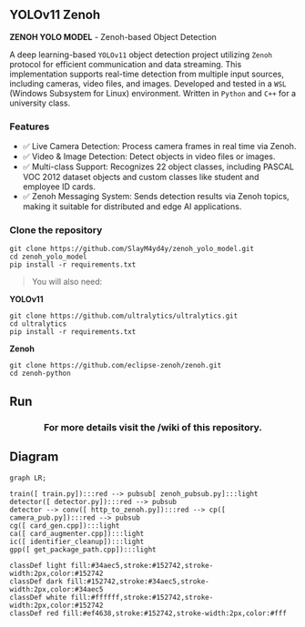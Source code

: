 ## YOLOv11 Zenoh

**ZENOH YOLO MODEL** - Zenoh-based Object Detection

A deep learning-based ```YOLOv11``` object detection project utilizing ```Zenoh``` protocol for efficient communication and data streaming. This implementation supports real-time detection from multiple input sources, including cameras, video files, and images. Developed and tested in a ```WSL``` (Windows Subsystem for Linux) environment. Written in ```Python``` and ```C++``` for a university class.

### Features

- ✅ Live Camera Detection: Process camera frames in real time via Zenoh.
- ✅ Video & Image Detection: Detect objects in video files or images.
- ✅ Multi-class Support: Recognizes 22 object classes, including PASCAL VOC 2012 dataset objects and custom classes like student and employee ID cards.
- ✅ Zenoh Messaging System: Sends detection results via Zenoh topics, making it suitable for distributed and edge AI applications.

### Clone the repository
``` 
git clone https://github.com/SlayM4yd4y/zenoh_yolo_model.git
cd zenoh_yolo_model
pip install -r requirements.txt 
```
> You will also need:

**YOLOv11**
```
git clone https://github.com/ultralytics/ultralytics.git 
cd ultralytics
pip install -r requirements.txt  
```
**Zenoh**
```
git clone https://github.com/eclipse-zenoh/zenoh.git
cd zenoh-python
```
## Run 

<div align="center"><h3>For more details visit the /wiki of this repository.</h3></div>

## Diagram
``` mermaid
graph LR;

train([ train.py]):::red --> pubsub[ zenoh_pubsub.py]:::light
detector([ detector.py]):::red --> pubsub
detector --> conv([ http_to_zenoh.py]):::red --> cp([ camera_pub.py]):::red --> pubsub
cg([ card_gen.cpp]):::light
ca([ card_augmenter.cpp]):::light
ic([ identifier_cleanup]):::light
gpp([ get_package_path.cpp]):::light

classDef light fill:#34aec5,stroke:#152742,stroke-width:2px,color:#152742  
classDef dark fill:#152742,stroke:#34aec5,stroke-width:2px,color:#34aec5
classDef white fill:#ffffff,stroke:#152742,stroke-width:2px,color:#152742
classDef red fill:#ef4638,stroke:#152742,stroke-width:2px,color:#fff
```